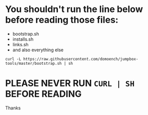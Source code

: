 # You shouldn't run the line below before reading those files:

- bootstrap.sh
- installs.sh
- links.sh
- and also everything else

```
curl -L https://raw.githubusercontent.com/domoench/jumpbox-tools/master/bootstrap.sh | sh
```

# PLEASE NEVER RUN `CURL | SH` BEFORE READING
Thanks
